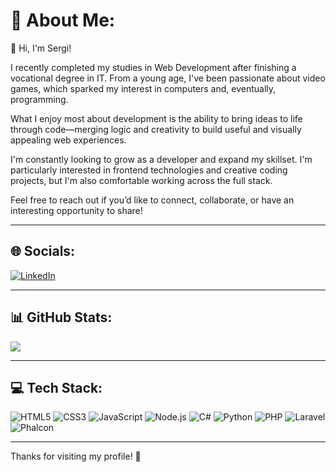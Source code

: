 # 💫 About Me:
👋 Hi, I'm Sergi!

I recently completed my studies in Web Development after finishing a vocational degree in IT. From a young age, I've been passionate about video games, which sparked my interest in computers and, eventually, programming.

What I enjoy most about development is the ability to bring ideas to life through code—merging logic and creativity to build useful and visually appealing web experiences.

I'm constantly looking to grow as a developer and expand my skillset. I'm particularly interested in frontend technologies and creative coding projects, but I'm also comfortable working across the full stack.

Feel free to reach out if you’d like to connect, collaborate, or have an interesting opportunity to share!

---

## 🌐 Socials:
[![LinkedIn](https://img.shields.io/badge/LinkedIn-%230077B5.svg?logo=linkedin&logoColor=white)](https://www.linkedin.com/in/sergi-martinez-sanabre-7511182a5/) 

---

## 📊 GitHub Stats:
![](https://github-readme-stats.vercel.app/api/top-langs/?username=claylolx&theme=buefy&hide_border=false&include_all_commits=false&count_private=false&layout=compact)

---

## 💻 Tech Stack:
![HTML5](https://img.shields.io/badge/HTML5-%23E34F26.svg?style=for-the-badge&logo=html5&logoColor=white)  ![CSS3](https://img.shields.io/badge/CSS3-%231572B6.svg?style=for-the-badge&logo=css3&logoColor=white)  ![JavaScript](https://img.shields.io/badge/JavaScript-%23323330.svg?style=for-the-badge&logo=javascript&logoColor=%23F7DF1E)  ![Node.js](https://img.shields.io/badge/Node.js-339933?style=for-the-badge&logo=nodedotjs&logoColor=white)  ![C#](https://img.shields.io/badge/C%23-239120.svg?style=for-the-badge&logo=c-sharp&logoColor=white)  ![Python](https://img.shields.io/badge/Python-3670A0?style=for-the-badge&logo=python&logoColor=ffdd54)  ![PHP](https://img.shields.io/badge/PHP-%23777BB4.svg?style=for-the-badge&logo=php&logoColor=white) ![Laravel](https://img.shields.io/badge/Laravel-%23FF2D20.svg?style=for-the-badge&logo=laravel&logoColor=white)  ![Phalcon](https://img.shields.io/badge/Phalcon-%232F4F4F.svg?style=for-the-badge&logo=phalcon&logoColor=white)

---

Thanks for visiting my profile! 🚀  

